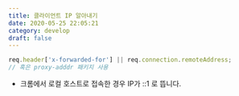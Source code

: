 ```yaml
---
title: 클라이언트 IP 알아내기
date: 2020-05-25 22:05:21
category: develop
draft: false
---
```


```javascript
req.header['x-forwarded-for'] || req.connection.remoteAddress;
// 혹은 proxy-adddr 패키지 사용
```

- 크롬에서 로컬 호스트로 접속한 경우 IP가 ::1 로 뜹니다.
